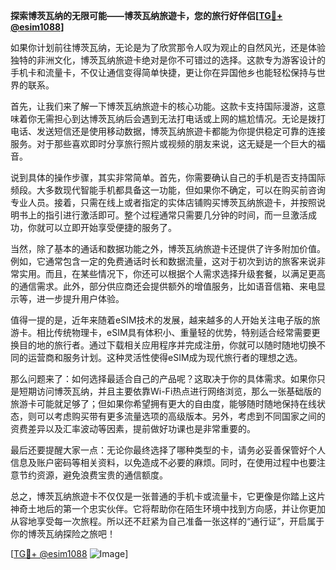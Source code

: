 **探索博茨瓦纳的无限可能——博茨瓦纳旅遊卡，您的旅行好伴侣[[TG💪+ @esim1088](https://t.me/s/esim1088)]**

如果你计划前往博茨瓦纳，无论是为了欣赏那令人叹为观止的自然风光，还是体验独特的非洲文化，博茨瓦纳旅遊卡绝对是你不可错过的选择。这款专为游客设计的手机卡和流量卡，不仅让通信变得简单快捷，更让你在异国他乡也能轻松保持与世界的联系。

首先，让我们来了解一下博茨瓦纳旅遊卡的核心功能。这款卡支持国际漫游，这意味着你无需担心到达博茨瓦纳后会遇到无法打电话或上网的尴尬情况。无论是拨打电话、发送短信还是使用移动数据，博茨瓦纳旅遊卡都能为你提供稳定可靠的连接服务。对于那些喜欢即时分享旅行照片或视频的朋友来说，这无疑是一个巨大的福音。

说到具体的操作步骤，其实非常简单。首先，你需要确认自己的手机是否支持国际频段。大多数现代智能手机都具备这一功能，但如果你不确定，可以在购买前咨询专业人员。接着，只需在线上或者指定的实体店铺购买博茨瓦纳旅遊卡，并按照说明书上的指引进行激活即可。整个过程通常只需要几分钟的时间，而一旦激活成功，你就可以立即开始享受便捷的服务了。

当然，除了基本的通话和数据功能之外，博茨瓦纳旅遊卡还提供了许多附加价值。例如，它通常包含一定的免费通话时长和数据流量，这对于初次到访的旅客来说非常实用。而且，在某些情况下，你还可以根据个人需求选择升级套餐，以满足更高的通信需求。此外，部分供应商还会提供额外的增值服务，比如语音信箱、来电显示等，进一步提升用户体验。

值得一提的是，近年来随着eSIM技术的发展，越来越多的人开始关注电子版的旅游卡。相比传统物理卡，eSIM具有体积小、重量轻的优势，特别适合经常需要更换目的地的旅行者。通过下载相关应用程序并完成注册，你就可以随时随地切换不同的运营商和服务计划。这种灵活性使得eSIM成为现代旅行者的理想之选。

那么问题来了：如何选择最适合自己的产品呢？这取决于你的具体需求。如果你只是短期访问博茨瓦纳，并且主要依靠Wi-Fi热点进行网络浏览，那么一张基础版的旅游卡可能就足够了；但如果你希望拥有更大的自由度，能够随时随地保持在线状态，则可以考虑购买带有更多流量选项的高级版本。另外，考虑到不同国家之间的资费差异以及汇率波动等因素，提前做好功课也是非常重要的。

最后还要提醒大家一点：无论你最终选择了哪种类型的卡，请务必妥善保管好个人信息及账户密码等相关资料，以免造成不必要的麻烦。同时，在使用过程中也要注意节约资源，避免浪费宝贵的通信额度。

总之，博茨瓦纳旅遊卡不仅仅是一张普通的手机卡或流量卡，它更像是你踏上这片神奇土地后的第一个忠实伙伴。它将帮助你在陌生环境中找到方向感，并让你更加从容地享受每一次旅程。所以还不赶紧为自己准备一张这样的“通行证”，开启属于你的博茨瓦纳探险之旅吧！

[[TG💪+ @esim1088](https://t.me/s/esim1088) ![Image](https://i.postimg.cc/4NQfJmqS/Snipaste-2025-05-13-00-14-12.png)]